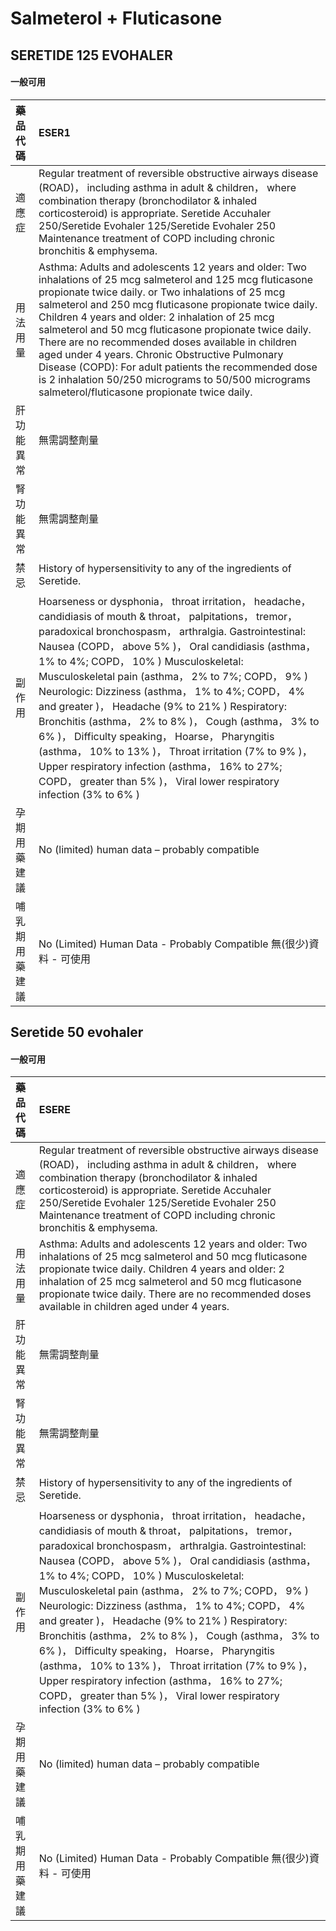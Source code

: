 # Salmeterol + Fluticasone

## SERETIDE 125 EVOHALER

#### 一般可用

| 藥品代碼       | ESER1                                                                                                                                                                                                                                                                                                                                                                                                                                                                                                                                                                                                                                                                                                                              |
|:---------------|:-----------------------------------------------------------------------------------------------------------------------------------------------------------------------------------------------------------------------------------------------------------------------------------------------------------------------------------------------------------------------------------------------------------------------------------------------------------------------------------------------------------------------------------------------------------------------------------------------------------------------------------------------------------------------------------------------------------------------------------|
| 適應症         | Regular treatment of reversible obstructive airways disease (ROAD)， including asthma in adult & children， where combination therapy (bronchodilator & inhaled corticosteroid) is appropriate. Seretide Accuhaler 250/Seretide Evohaler 125/Seretide Evohaler 250 Maintenance treatment of COPD including chronic bronchitis & emphysema.                                                                                                                                                                                                                                                                                                                                                                                         |
| 用法用量       | Asthma: Adults and adolescents 12 years and older: Two inhalations of 25 mcg salmeterol and 125 mcg fluticasone propionate twice daily. or Two inhalations of 25 mcg salmeterol and 250 mcg fluticasone propionate twice daily. Children 4 years and older: 2 inhalation of 25 mcg salmeterol and 50 mcg fluticasone propionate twice daily. There are no recommended doses available in children aged under 4 years. Chronic Obstructive Pulmonary Disease (COPD): For adult patients the recommended dose is 2 inhalation 50/250 micrograms to 50/500 micrograms salmeterol/fluticasone propionate twice daily.                                                                                                                  |
| 肝功能異常     | 無需調整劑量                                                                                                                                                                                                                                                                                                                                                                                                                                                                                                                                                                                                                                                                                                                       |
| 腎功能異常     | 無需調整劑量                                                                                                                                                                                                                                                                                                                                                                                                                                                                                                                                                                                                                                                                                                                       |
| 禁忌           | History of hypersensitivity to any of the ingredients of Seretide.                                                                                                                                                                                                                                                                                                                                                                                                                                                                                                                                                                                                                                                                 |
| 副作用         | Hoarseness or dysphonia， throat irritation， headache， candidiasis of mouth & throat， palpitations， tremor， paradoxical bronchospasm， arthralgia. Gastrointestinal: Nausea (COPD， above 5% )， Oral candidiasis (asthma， 1% to 4%; COPD， 10% ) Musculoskeletal: Musculoskeletal pain (asthma， 2% to 7%; COPD， 9% ) Neurologic: Dizziness (asthma， 1% to 4%; COPD， 4% and greater )， Headache (9% to 21% ) Respiratory: Bronchitis (asthma， 2% to 8% )， Cough (asthma， 3% to 6% )， Difficulty speaking， Hoarse， Pharyngitis (asthma， 10% to 13% )， Throat irritation (7% to 9% )， Upper respiratory infection (asthma， 16% to 27%; COPD， greater than 5% )， Viral lower respiratory infection (3% to 6% ) |
| 孕期用藥建議   | No (limited) human data – probably compatible                                                                                                                                                                                                                                                                                                                                                                                                                                                                                                                                                                                                                                                                                      |
| 哺乳期用藥建議 | No (Limited) Human Data - Probably Compatible 無(很少)資料 - 可使用                                                                                                                                                                                                                                                                                                                                                                                                                                                                                                                                                                                                                                                                |

## Seretide 50 evohaler

#### 一般可用

| 藥品代碼       | ESERE                                                                                                                                                                                                                                                                                                                                                                                                                                                                                                                                                                                                                                                                                                                              |
|:---------------|:-----------------------------------------------------------------------------------------------------------------------------------------------------------------------------------------------------------------------------------------------------------------------------------------------------------------------------------------------------------------------------------------------------------------------------------------------------------------------------------------------------------------------------------------------------------------------------------------------------------------------------------------------------------------------------------------------------------------------------------|
| 適應症         | Regular treatment of reversible obstructive airways disease (ROAD)， including asthma in adult & children， where combination therapy (bronchodilator & inhaled corticosteroid) is appropriate. Seretide Accuhaler 250/Seretide Evohaler 125/Seretide Evohaler 250 Maintenance treatment of COPD including chronic bronchitis & emphysema.                                                                                                                                                                                                                                                                                                                                                                                         |
| 用法用量       | Asthma: Adults and adolescents 12 years and older: Two inhalations of 25 mcg salmeterol and 50 mcg fluticasone propionate twice daily. Children 4 years and older: 2 inhalation of 25 mcg salmeterol and 50 mcg fluticasone propionate twice daily. There are no recommended doses available in children aged under 4 years.                                                                                                                                                                                                                                                                                                                                                                                                       |
| 肝功能異常     | 無需調整劑量                                                                                                                                                                                                                                                                                                                                                                                                                                                                                                                                                                                                                                                                                                                       |
| 腎功能異常     | 無需調整劑量                                                                                                                                                                                                                                                                                                                                                                                                                                                                                                                                                                                                                                                                                                                       |
| 禁忌           | History of hypersensitivity to any of the ingredients of Seretide.                                                                                                                                                                                                                                                                                                                                                                                                                                                                                                                                                                                                                                                                 |
| 副作用         | Hoarseness or dysphonia， throat irritation， headache， candidiasis of mouth & throat， palpitations， tremor， paradoxical bronchospasm， arthralgia. Gastrointestinal: Nausea (COPD， above 5% )， Oral candidiasis (asthma， 1% to 4%; COPD， 10% ) Musculoskeletal: Musculoskeletal pain (asthma， 2% to 7%; COPD， 9% ) Neurologic: Dizziness (asthma， 1% to 4%; COPD， 4% and greater )， Headache (9% to 21% ) Respiratory: Bronchitis (asthma， 2% to 8% )， Cough (asthma， 3% to 6% )， Difficulty speaking， Hoarse， Pharyngitis (asthma， 10% to 13% )， Throat irritation (7% to 9% )， Upper respiratory infection (asthma， 16% to 27%; COPD， greater than 5% )， Viral lower respiratory infection (3% to 6% ) |
| 孕期用藥建議   | No (limited) human data – probably compatible                                                                                                                                                                                                                                                                                                                                                                                                                                                                                                                                                                                                                                                                                      |
| 哺乳期用藥建議 | No (Limited) Human Data - Probably Compatible 無(很少)資料 - 可使用                                                                                                                                                                                                                                                                                                                                                                                                                                                                                                                                                                                                                                                                |

